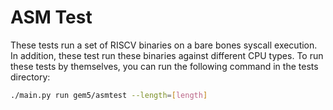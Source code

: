# ASM Test

These tests run a set of RISCV binaries on a bare bones syscall execution.
In addition, these test run these binaries against different CPU types.
To run these tests by themselves, you can run the following command in the tests directory:

```bash
./main.py run gem5/asmtest --length=[length]
```
